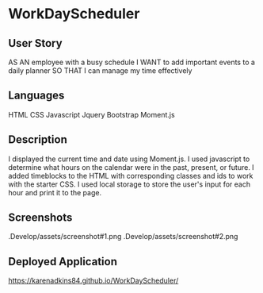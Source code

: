 # WorkDayScheduler

## User Story
AS AN employee with a busy schedule
I WANT to add important events to a daily planner
SO THAT I can manage my time effectively

## Languages
HTML
CSS
Javascript
Jquery
Bootstrap
Moment.js

## Description
I displayed the current time and date using Moment.js.
I used javascript to determine what hours on the calendar were in the past, present, or future.
I added timeblocks to the HTML with corresponding classes and ids to work with the starter CSS.
I used local storage to store the user's input for each hour and print it to the page.

## Screenshots
.Develop/assets/screenshot#1.png
.Develop/assets/screenshot#2.png

## Deployed Application
https://karenadkins84.github.io/WorkDayScheduler/




